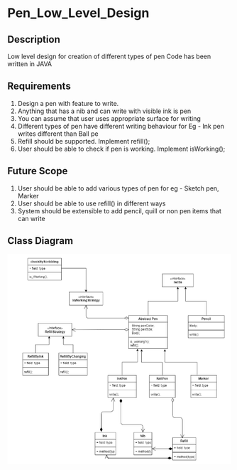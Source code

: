 # Pen_Low_Level_Design

Description
-----------
Low level design for creation of different types of pen
Code has been written in JAVA

Requirements
-------------

1) Design a pen with feature to write.
2) Anything that has a nib and can write with visible ink is pen
3) You can assume that user uses appropriate surface for writing 
4) Different types of pen have different writing behaviour for Eg - Ink pen writes different than Ball pe
5) Refill should be supported. Implement refill();
6) User should be able to check if pen is working. Implement isWorking();

Future Scope 
-------------

1) User should be able to add various types of pen for eg - Sketch pen, Marker
2) User should be able to use refill() in different ways 
3) System should be extensible to add pencil, quill or non pen items that can write

Class Diagram 
--------------
![img.png](img.png)
